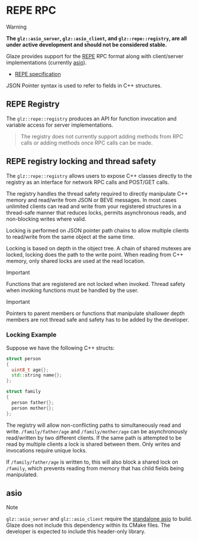 # REPE RPC

> [!WARNING]
>
> **The `glz::asio_server`, `glz::asio_client`, and `glz::repe::registry`, are all under active development and should not be considered stable.**

Glaze provides support for the [REPE](https://github.com/stephenberry/repe) RPC format along with client/server implementations (currently [asio](http://think-async.com/Asio/)).

- [REPE specification](https://github.com/stephenberry/repe)

JSON Pointer syntax is used to refer to fields in C++ structures.

## REPE Registry

The `glz::repe::registry` produces an API for function invocation and variable access for server implementations.

> The registry does not currently support adding methods from RPC calls or adding methods once RPC calls can be made.

## REPE registry locking and thread safety

The `glz::repe::registry` allows users to expose C++ classes directly to the registry as an interface for network RPC calls and POST/GET calls.

The registry handles the thread safety required to directly manipulate C++ memory and read/write from JSON or BEVE messages. In most cases unlimited clients can read and write from your registered structures in a thread-safe manner that reduces locks, permits asynchronous reads, and non-blocking writes where valid.

Locking is performed on JSON pointer path chains to allow multiple clients to read/write from the same object at the same time.

Locking is based on depth in the object tree. A chain of shared mutexes are locked, locking does the path to the write point. When reading from C++ memory, only shared locks are used at the read location.

> [!IMPORTANT]
>
> Functions that are registered are not locked when invoked. Thread safety when invoking functions must be handled by the user.

> [!IMPORTANT]
>
> Pointers to parent members or functions that manipulate shallower depth members are not thread safe and safety has to be added by the developer.

### Locking Example

Suppose we have the following C++ structs:

```c++
struct person
{
  uint8_t age{};
  std::string name{};
};

struct family
{
  person father{};
  person mother{};
};
```

The registry will allow non-conflicting paths to simultaneously read and write. `/family/father/age` and `/family/mother/age` can be asynchronously read/written by two different clients. If the same path is attempted to be read by multiple clients a lock is shared between them. Only writes and invocations require unique locks.

If `/family/father/age` is written to, this will also block a shared lock on `/family`, which prevents reading from memory that has child fields being manipulated.

## asio

> [!NOTE]
>
> `glz::asio_server` and `glz::asio_client` require the [standalone asio](https://think-async.com/Asio/AsioStandalone.html) to build. Glaze does not include this dependency within its CMake files. The developer is expected to include this header-only library.


